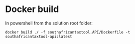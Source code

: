 ﻿# Docker build

In powershell from the solution root folder:

~~~
docker build ./ -f southafricantaxtool.API/Dockerfile -t southafricantaxtool-api:latest
~~~
